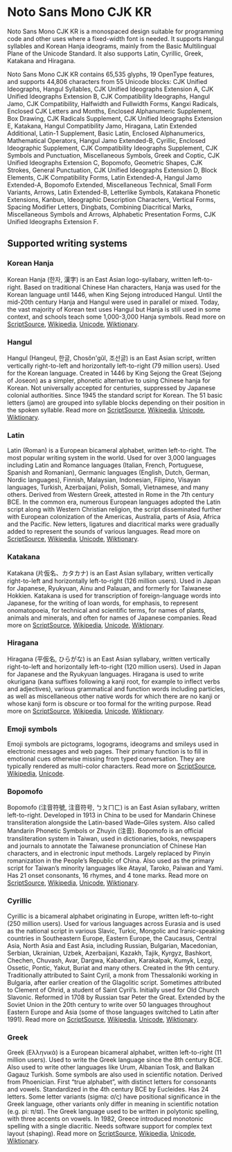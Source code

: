 
# Noto Sans Mono CJK KR

Noto Sans Mono CJK KR is a monospaced design suitable for programming code and other uses where a fixed-width font is needed. It supports Hangul syllables and Korean Hanja ideograms, mainly from the Basic Multilingual Plane of the Unicode Standard. It also supports Latin, Cyrillic, Greek, Katakana and Hiragana. 

Noto Sans Mono CJK KR contains 65,535 glyphs, 19 OpenType features, and supports 44,806 characters from 55 Unicode blocks: CJK Unified Ideographs, Hangul Syllables, CJK Unified Ideographs Extension A, CJK Unified Ideographs Extension B, CJK Compatibility Ideographs, Hangul Jamo, CJK Compatibility, Halfwidth and Fullwidth Forms, Kangxi Radicals, Enclosed CJK Letters and Months, Enclosed Alphanumeric Supplement, Box Drawing, CJK Radicals Supplement, CJK Unified Ideographs Extension E, Katakana, Hangul Compatibility Jamo, Hiragana, Latin Extended Additional, Latin-1 Supplement, Basic Latin, Enclosed Alphanumerics, Mathematical Operators, Hangul Jamo Extended-B, Cyrillic, Enclosed Ideographic Supplement, CJK Compatibility Ideographs Supplement, CJK Symbols and Punctuation, Miscellaneous Symbols, Greek and Coptic, CJK Unified Ideographs Extension C, Bopomofo, Geometric Shapes, CJK Strokes, General Punctuation, CJK Unified Ideographs Extension D, Block Elements, CJK Compatibility Forms, Latin Extended-A, Hangul Jamo Extended-A, Bopomofo Extended, Miscellaneous Technical, Small Form Variants, Arrows, Latin Extended-B, Letterlike Symbols, Katakana Phonetic Extensions, Kanbun, Ideographic Description Characters, Vertical Forms, Spacing Modifier Letters, Dingbats, Combining Diacritical Marks, Miscellaneous Symbols and Arrows, Alphabetic Presentation Forms, CJK Unified Ideographs Extension F.


## Supported writing systems


### Korean Hanja

Korean Hanja (한자, 漢字) is an East Asian logo-syllabary, written left-to-right. Based on traditional Chinese Han characters, Hanja was used for the Korean language until 1446, when King Sejong introduced Hangul. Until the mid-20th century Hanja and Hangul were used in parallel or mixed. Today, the vast majority of Korean text uses Hangul but Hanja is still used in some context, and schools teach some 1,000-3,000 Hanja symbols. Read more on [ScriptSource](https://scriptsource.org/scr/Kore), [Wikipedia](https://en.wikipedia.org/wiki/ISO_15924:Kore), [Unicode](https://www.unicode.org/versions/Unicode13.0.0/ch18.pdf#G29086), [Wiktionary](https://en.wiktionary.org/wiki/Category:Korean_script).


### Hangul

Hangul (Hangeul, 한글, Chosŏn'gŭl, 조선글) is an East Asian script, written vertically right-to-left and horizontally left-to-right (79 million users). Used for the Korean language. Created in 1446 by King Sejong the Great (Sejong of Joseon) as a simpler, phonetic alternative to using Chinese hanja for Korean. Not universally accepted for centuries, suppressed by Japanese colonial authorities. Since 1945 the standard script for Korean. The 51 basic letters (jamo) are grouped into syllable blocks depending on their position in the spoken syllable. Read more on [ScriptSource](https://scriptsource.org/scr/Hang), [Wikipedia](https://en.wikipedia.org/wiki/ISO_15924:Hang), [Unicode](https://www.unicode.org/versions/Unicode13.0.0/ch18.pdf#G31028), [Wiktionary](https://en.wiktionary.org/wiki/Category:Hangul_script).


### Latin

Latin (Roman) is a European bicameral alphabet, written left-to-right. The most popular writing system in the world. Used for over 3,000 languages including Latin and Romance languages (Italian, French, Portuguese, Spanish and Romanian), Germanic languages (English, Dutch, German, Nordic languages), Finnish, Malaysian, Indonesian, Filipino, Visayan languages, Turkish, Azerbaijani, Polish, Somali, Vietnamese, and many others. Derived from Western Greek, attested in Rome in the 7th century BCE. In the common era, numerous European languages adopted the Latin script along with Western Christian religion, the script disseminated further with European colonization of the Americas, Australia, parts of Asia, Africa and the Pacific. New letters, ligatures and diacritical marks were gradually added to represent the sounds of various languages. Read more on [ScriptSource](https://scriptsource.org/scr/Latn), [Wikipedia](https://en.wikipedia.org/wiki/ISO_15924:Latn), [Unicode](https://www.unicode.org/versions/Unicode13.0.0/ch07.pdf#G4321), [Wiktionary](https://en.wiktionary.org/wiki/Category:Latin_script).


### Katakana

Katakana (片仮名、カタカナ) is an East Asian syllabary, written vertically right-to-left and horizontally left-to-right (126 million users). Used in Japan for Japanese, Ryukyuan, Ainu and Palauan, and formerly for Taiwanese Hokkien. Katakana is used for transcription of foreign-language words into Japanese, for the writing of loan words, for emphasis, to represent onomatopoeia, for technical and scientific terms, for names of plants, animals and minerals, and often for names of Japanese companies. Read more on [ScriptSource](https://scriptsource.org/scr/Kana), [Wikipedia](https://en.wikipedia.org/wiki/ISO_15924:Kana), [Unicode](https://www.unicode.org/versions/Unicode13.0.0/ch18.pdf#G12058), [Wiktionary](https://en.wiktionary.org/wiki/Category:Katakana_script).


### Hiragana

Hiragana (平仮名, ひらがな) is an East Asian syllabary, written vertically right-to-left and horizontally left-to-right (120 million users). Used in Japan for Japanese and the Ryukyuan languages. Hiragana is used to write okurigana (kana suffixes following a kanji root, for example to inflect verbs and adjectives), various grammatical and function words including particles, as well as miscellaneous other native words for which there are no kanji or whose kanji form is obscure or too formal for the writing purpose. Read more on [ScriptSource](https://scriptsource.org/scr/Hira), [Wikipedia](https://en.wikipedia.org/wiki/ISO_15924:Hira), [Unicode](https://www.unicode.org/versions/Unicode13.0.0/ch18.pdf#G22344), [Wiktionary](https://en.wiktionary.org/wiki/Category:Hiragana_script).


### Emoji symbols

Emoji symbols are pictograms, logograms, ideograms and smileys used in electronic messages and web pages. Their primary function is to fill in emotional cues otherwise missing from typed conversation. They are typically rendered as multi-color characters. Read more on [ScriptSource](https://scriptsource.org/scr/Zsye), [Wikipedia](https://en.wikipedia.org/wiki/ISO_15924:Zsye), [Unicode](https://www.unicode.org/versions/Unicode13.0.0/ch22.pdf#G12367).


### Bopomofo

Bopomofo (注音符號, 注音符号, ㄅㄆㄇㄈ) is an East Asian syllabary, written left-to-right. Developed in 1913 in China to be used for Mandarin Chinese transliteration alongside the Latin-based Wade–Giles system. Also called Mandarin Phonetic Symbols or Zhuyin (注音). Bopomofo is an official transliteration system in Taiwan, used in dictionaries, books, newspapers and journals to annotate the Taiwanese pronunciation of Chinese Han characters, and in electronic input methods. Largely replaced by Pinyin romanization in the People’s Republic of China. Also used as the primary script for Taiwan’s minority languages like Atayal, Taroko, Paiwan and Yami. Has 21 onset consonants, 16 rhymes, and 4 tone marks. Read more on [ScriptSource](https://scriptsource.org/scr/Bopo), [Wikipedia](https://en.wikipedia.org/wiki/ISO_15924:Bopo), [Unicode](https://www.unicode.org/versions/Unicode13.0.0/ch18.pdf#G22467), [Wiktionary](https://en.wiktionary.org/wiki/Category:Zhuyin_script).


### Cyrillic

Cyrillic is a bicameral alphabet originating in Europe, written left-to-right (250 million users). Used for various languages across Eurasia and is used as the national script in various Slavic, Turkic, Mongolic and Iranic-speaking countries in Southeastern Europe, Eastern Europe, the Caucasus, Central Asia, North Asia and East Asia, including Russian, Bulgarian, Macedonian, Serbian, Ukrainian, Uzbek, Azerbaijani, Kazakh, Tajik, Kyrgyz, Bashkort, Chechen, Chuvash, Avar, Dargwa, Kabardian, Karakalpak, Kumyk, Lezgi, Ossetic, Pontic, Yakut, Buriat and many others. Created in the 9th century. Traditionally attributed to Saint Cyril, a monk from Thessaloniki working in Bulgaria, after earlier creation of the Glagolitic script. Sometimes attributed to Clement of Ohrid, a student of Saint Cyril’s. Initially used for Old Church Slavonic. Reformed in 1708 by Russian tsar Peter the Great. Extended by the Soviet Union in the 20th century to write over 50 languages throughout Eastern Europe and Asia (some of those languages switched to Latin after 1991). Read more on [ScriptSource](https://scriptsource.org/scr/Cyrl), [Wikipedia](https://en.wikipedia.org/wiki/ISO_15924:Cyrl), [Unicode](https://www.unicode.org/versions/Unicode13.0.0/ch07.pdf#G10850), [Wiktionary](https://en.wiktionary.org/wiki/Category:Cyrillic_script).


### Greek

Greek (Ελληνικά) is a European bicameral alphabet, written left-to-right (11 million users). Used to write the Greek language since the 8th century BCE. Also used to write other languages like Urum, Albanian Tosk, and Balkan Gagauz Turkish. Some symbols are also used in scientific notation. Derived from Phoenician. First “true alphabet”, with distinct letters for consonants and vowels. Standardized in the 4th century BCE by Eucleides. Has 24 letters. Some letter variants (sigma: σ/ς) have positional significance in the Greek language, other variants only differ in meaning in scientific notation (e.g. pi: π/ϖ). The Greek language used to be written in polytonic spelling, with three accents on vowels. In 1982, Greece introduced monotonic spelling with a single diacritic. Needs software support for complex text layout (shaping). Read more on [ScriptSource](https://scriptsource.org/scr/Grek), [Wikipedia](https://en.wikipedia.org/wiki/ISO_15924:Grek), [Unicode](https://www.unicode.org/versions/Unicode13.0.0/ch07.pdf#G10832), [Wiktionary](https://en.wiktionary.org/wiki/Category:Greek_script).

